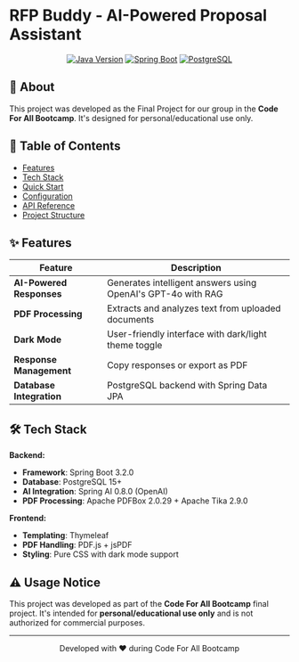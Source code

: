 # RFP Buddy - AI-Powered Proposal Assistant

<div align="center">

  
  [![Java Version](https://img.shields.io/badge/Java-17-blue.svg)](https://openjdk.org/)
  [![Spring Boot](https://img.shields.io/badge/Spring%20Boot-3.2.0-brightgreen.svg)](https://spring.io/projects/spring-boot)
  [![PostgreSQL](https://img.shields.io/badge/PostgreSQL-15+-blue.svg)](https://www.postgresql.org/)
</div>

## 📌 About
This project was developed as the Final Project for our group in the **Code For All Bootcamp**. It's designed for personal/educational use only.

## 📌 Table of Contents
- [Features](#-features)
- [Tech Stack](#-tech-stack)
- [Quick Start](#-quick-start)
- [Configuration](#-configuration)
- [API Reference](#-api-reference)
- [Project Structure](#-project-structure)

## ✨ Features

| Feature | Description |
|---------|-------------|
| **AI-Powered Responses** | Generates intelligent answers using OpenAI's GPT-4o with RAG |
| **PDF Processing** | Extracts and analyzes text from uploaded documents |
| **Dark Mode** | User-friendly interface with dark/light theme toggle |
| **Response Management** | Copy responses or export as PDF |
| **Database Integration** | PostgreSQL backend with Spring Data JPA |

## 🛠 Tech Stack

**Backend:**
- **Framework**: Spring Boot 3.2.0
- **Database**: PostgreSQL 15+
- **AI Integration**: Spring AI 0.8.0 (OpenAI)
- **PDF Processing**: Apache PDFBox 2.0.29 + Apache Tika 2.9.0

**Frontend:**
- **Templating**: Thymeleaf
- **PDF Handling**: PDF.js + jsPDF
- **Styling**: Pure CSS with dark mode support



## ⚠️ Usage Notice
This project was developed as part of the **Code For All Bootcamp** final project. It's intended for **personal/educational use only** and is not authorized for commercial purposes.

---

<div align="center">
  <p>Developed with ❤️ during Code For All Bootcamp</p>
</div> 
